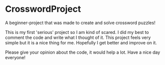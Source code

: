 # CrosswordProject
A beginner-project that was made to create and solve crossword puzzles!

This is my first 'serious' project so I am kind of scared. I did my best to comment the code and write what I thought of it.
This project feels very simple but it is a nice thing for me. Hopefully I get better and improve on it.

Please give your opinion about the code, it would help a lot. Have a nice day everyone!
